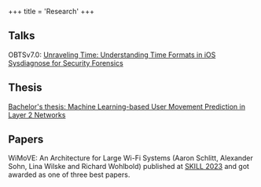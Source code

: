 +++
title = 'Research'
+++

## Talks

OBTSv7.0: [Unraveling Time: Understanding Time Formats in iOS Sysdiagnose for Security Forensics](https://objectivebythesea.org/v7/talks.html)

## Thesis

[Bachelor's thesis: Machine Learning-based User Movement Prediction in Layer 2 Networks](https://github.com/linaScience/ba)

## Papers

WiMoVE: An Architecture for Large Wi-Fi Systems (Aaron Schlitt, Alexander Sohn, Lina Wilske and Richard Wohlbold) published at [SKILL 2023](https://skill.gi.de/) and got awarded as one of three best papers.
